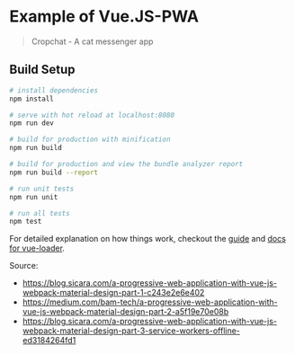 # Example of Vue.JS-PWA

> Cropchat - A cat messenger app

## Build Setup

``` bash
# install dependencies
npm install

# serve with hot reload at localhost:8080
npm run dev

# build for production with minification
npm run build

# build for production and view the bundle analyzer report
npm run build --report

# run unit tests
npm run unit

# run all tests
npm test
```

For detailed explanation on how things work, checkout the [guide](http://vuejs-templates.github.io/webpack/) and [docs for vue-loader](http://vuejs.github.io/vue-loader).

Source: 
- https://blog.sicara.com/a-progressive-web-application-with-vue-js-webpack-material-design-part-1-c243e2e6e402
- https://medium.com/bam-tech/a-progressive-web-application-with-vue-js-webpack-material-design-part-2-a5f19e70e08b
- https://blog.sicara.com/a-progressive-web-application-with-vue-js-webpack-material-design-part-3-service-workers-offline-ed3184264fd1 
